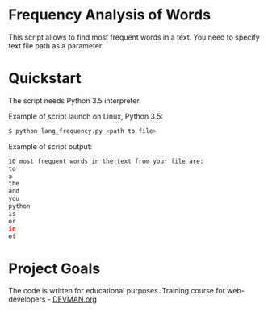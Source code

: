 # Frequency Analysis of Words

This script allows to find most frequent words in a text.
You need to specify text file path as a parameter. 

# Quickstart

The script needs Python 3.5 interpreter.

Example of script launch on Linux, Python 3.5:

```bash
$ python lang_frequency.py <path to file>
```

Example of script output:

```bash
10 most frequent words in the text from your file are:
to
a
the
and
you
python
is
or
in
of
```

# Project Goals

The code is written for educational purposes. Training course for web-developers - [DEVMAN.org](https://devman.org)
